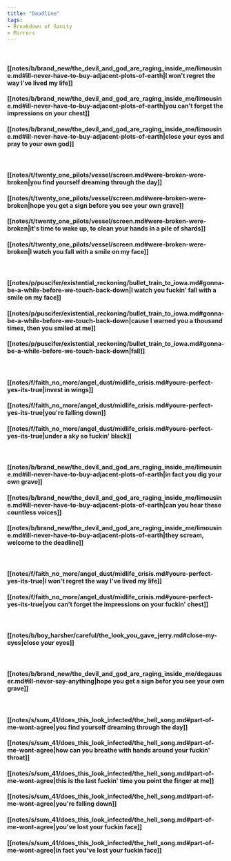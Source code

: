 ```yaml
---
title: "Deadline"
tags:
- Breakdown of Sanity
- Mirrors
---
```

&nbsp;
#### [[notes/b/brand_new/the_devil_and_god_are_raging_inside_me/limousine.md#ill-never-have-to-buy-adjacent-plots-of-earth|I won't regret the way I've lived my life]]
#### [[notes/b/brand_new/the_devil_and_god_are_raging_inside_me/limousine.md#ill-never-have-to-buy-adjacent-plots-of-earth|you can't forget the impressions on your chest]]
#### [[notes/b/brand_new/the_devil_and_god_are_raging_inside_me/limousine.md#ill-never-have-to-buy-adjacent-plots-of-earth|close your eyes and pray to your own god]]
&nbsp;
#### [[notes/t/twenty_one_pilots/vessel/screen.md#were-broken-were-broken|you find yourself dreaming through the day]]
#### [[notes/t/twenty_one_pilots/vessel/screen.md#were-broken-were-broken|hope you get a sign before you see your own grave]]
#### [[notes/t/twenty_one_pilots/vessel/screen.md#were-broken-were-broken|it's time to wake up, to clean your hands in a pile of shards]]
#### [[notes/t/twenty_one_pilots/vessel/screen.md#were-broken-were-broken|I watch you fall with a smile on my face]]
&nbsp;
#### [[notes/p/puscifer/existential_reckoning/bullet_train_to_iowa.md#gonna-be-a-while-before-we-touch-back-down|I watch you fuckin' fall with a smile on my face]]
#### [[notes/p/puscifer/existential_reckoning/bullet_train_to_iowa.md#gonna-be-a-while-before-we-touch-back-down|cause I warned you a thousand times, then you smiled at me]]
#### [[notes/p/puscifer/existential_reckoning/bullet_train_to_iowa.md#gonna-be-a-while-before-we-touch-back-down|fall]]
&nbsp;
#### [[notes/f/faith_no_more/angel_dust/midlife_crisis.md#youre-perfect-yes-its-true|invest in wings]]
#### [[notes/f/faith_no_more/angel_dust/midlife_crisis.md#youre-perfect-yes-its-true|you're falling down]]
#### [[notes/f/faith_no_more/angel_dust/midlife_crisis.md#youre-perfect-yes-its-true|under a sky so fuckin' black]]
&nbsp;
#### [[notes/b/brand_new/the_devil_and_god_are_raging_inside_me/limousine.md#ill-never-have-to-buy-adjacent-plots-of-earth|in fact you dig your own grave]]
#### [[notes/b/brand_new/the_devil_and_god_are_raging_inside_me/limousine.md#ill-never-have-to-buy-adjacent-plots-of-earth|can you hear these countless voices]]
#### [[notes/b/brand_new/the_devil_and_god_are_raging_inside_me/limousine.md#ill-never-have-to-buy-adjacent-plots-of-earth|they scream, welcome to the deadline]]
&nbsp;
#### [[notes/f/faith_no_more/angel_dust/midlife_crisis.md#youre-perfect-yes-its-true|I won't regret the way I've lived my life]]
#### [[notes/f/faith_no_more/angel_dust/midlife_crisis.md#youre-perfect-yes-its-true|you can't forget the impressions on your fuckin' chest]]
&nbsp;
#### [[notes/b/boy_harsher/careful/the_look_you_gave_jerry.md#close-my-eyes|close your eyes]]
&nbsp;
#### [[notes/b/brand_new/the_devil_and_god_are_raging_inside_me/degausser.md#ill-never-say-anything|hope you get a sign befor you see your own grave]]
&nbsp;
#### [[notes/s/sum_41/does_this_look_infected/the_hell_song.md#part-of-me-wont-agree|you find yourself dreaming through the day]]
#### [[notes/s/sum_41/does_this_look_infected/the_hell_song.md#part-of-me-wont-agree|how can you breathe with hands around your fuckin' throat]]
#### [[notes/s/sum_41/does_this_look_infected/the_hell_song.md#part-of-me-wont-agree|this is the last fuckin' time you point the finger at me]]
#### [[notes/s/sum_41/does_this_look_infected/the_hell_song.md#part-of-me-wont-agree|you're falling down]]
#### [[notes/s/sum_41/does_this_look_infected/the_hell_song.md#part-of-me-wont-agree|you've lost your fuckin face]]
#### [[notes/s/sum_41/does_this_look_infected/the_hell_song.md#part-of-me-wont-agree|in fact you've lost your fuckin face]]
